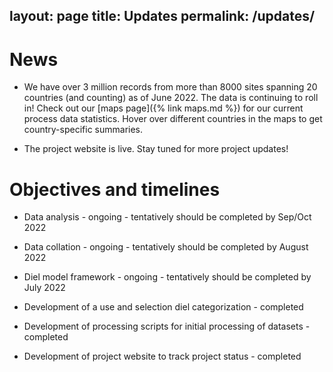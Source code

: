 layout: page
title: Updates
permalink: /updates/
---

# News

* We have over 3 million records from more than 8000 sites spanning 20 countries (and counting) as of June 2022. The data is continuing to roll in! Check out our [maps page]({% link maps.md %}) for our current process data statistics. Hover over different countries in the maps to get country-specific summaries.

* The project website is live. Stay tuned for more project updates!


# Objectives and timelines

* Data analysis - ongoing - tentatively should be completed by Sep/Oct 2022

* Data collation - ongoing - tentatively should be completed by August 2022

* Diel model framework - ongoing - tentatively should be completed by July 2022

* Development of a use and selection diel categorization - completed

* Development of processing scripts for initial processing of datasets - completed

* Development of project website to track project status - completed

